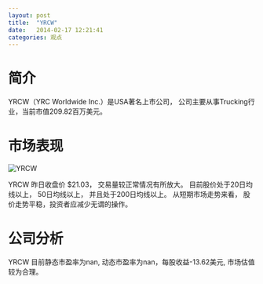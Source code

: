 ```yaml
---
layout: post
title:  "YRCW"
date:   2014-02-17 12:21:41
categories: 观点
---
```


# 简介
YRCW（YRC Worldwide Inc.）是USA著名上市公司，
公司主要从事Trucking行业，当前市值209.82百万美元。

# 市场表现

![YRCW](http://finviz.com/chart.ashx?t=YRCW&ty=c&ta=1&p=d&s=l)

YRCW 昨日收盘价 $21.03，
交易量较正常情况有所放大。
目前股价处于20日均线以上，
50日均线以上，
并且处于200日均线以上。
从短期市场走势来看，
股价走势平稳，投资者应减少无谓的操作。

# 公司分析
YRCW 目前静态市盈率为nan, 动态市盈率为nan，每股收益-13.62美元,
市场估值较为合理。
